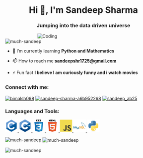 <h1 align="center">Hi 👋, I'm Sandeep Sharma</h1>
<h3 align="center">Jumping into the data driven universe</h3>
<img align="right" alt="Coding" width="400" src="https://pbs.twimg.com/amplify_video_thumb/1082087758426923008/img/qrhtiStQT39SwSyz.jpg">

<p align="left"> <img src="https://komarev.com/ghpvc/?username=much-sandeep&label=Profile%20views&color=0e75b6&style=flat" alt="much-sandeep" /> </p>

- 🌱 I’m currently learning **Python and Mathematics**

- 📫 How to reach me **sandeepshr1725@gmail.com**

- ⚡ Fun fact **I believe I am curiously funny and i watch movies**

<h3 align="left">Connect with me:</h3>
<p align="left">
<a href="https://twitter.com/bimalsh098" target="blank"><img align="center" src="https://raw.githubusercontent.com/rahuldkjain/github-profile-readme-generator/master/src/images/icons/Social/twitter.svg" alt="bimalsh098" height="30" width="40" /></a>
<a href="https://linkedin.com/in/sandeep-sharma-a6b952268" target="blank"><img align="center" src="https://raw.githubusercontent.com/rahuldkjain/github-profile-readme-generator/master/src/images/icons/Social/linked-in-alt.svg" alt="sandeep-sharma-a6b952268" height="30" width="40" /></a>
<a href="https://instagram.com/sandeep_ab25" target="blank"><img align="center" src="https://raw.githubusercontent.com/rahuldkjain/github-profile-readme-generator/master/src/images/icons/Social/instagram.svg" alt="sandeep_ab25" height="30" width="40" /></a>
</p>

<h3 align="left">Languages and Tools:</h3>
<p align="left"> <a href="https://www.cprogramming.com/" target="_blank" rel="noreferrer"> <img src="https://raw.githubusercontent.com/devicons/devicon/master/icons/c/c-original.svg" alt="c" width="40" height="40"/> </a> <a href="https://www.w3schools.com/cpp/" target="_blank" rel="noreferrer"> <img src="https://raw.githubusercontent.com/devicons/devicon/master/icons/cplusplus/cplusplus-original.svg" alt="cplusplus" width="40" height="40"/> </a> <a href="https://www.w3schools.com/css/" target="_blank" rel="noreferrer"> <img src="https://raw.githubusercontent.com/devicons/devicon/master/icons/css3/css3-original-wordmark.svg" alt="css3" width="40" height="40"/> </a> <a href="https://www.w3.org/html/" target="_blank" rel="noreferrer"> <img src="https://raw.githubusercontent.com/devicons/devicon/master/icons/html5/html5-original-wordmark.svg" alt="html5" width="40" height="40"/> </a> <a href="https://developer.mozilla.org/en-US/docs/Web/JavaScript" target="_blank" rel="noreferrer"> <img src="https://raw.githubusercontent.com/devicons/devicon/master/icons/javascript/javascript-original.svg" alt="javascript" width="40" height="40"/> </a> <a href="https://www.mysql.com/" target="_blank" rel="noreferrer"> <img src="https://raw.githubusercontent.com/devicons/devicon/master/icons/mysql/mysql-original-wordmark.svg" alt="mysql" width="40" height="40"/> </a> <a href="https://www.python.org" target="_blank" rel="noreferrer"> <img src="https://raw.githubusercontent.com/devicons/devicon/master/icons/python/python-original.svg" alt="python" width="40" height="40"/> </a> </p>

<p><img align="left" src="https://github-readme-stats.vercel.app/api/top-langs?username=much-sandeep&show_icons=true&locale=en&layout=compact" alt="much-sandeep" /></p>

<p>&nbsp;<img align="center" src="https://github-readme-stats.vercel.app/api?username=much-sandeep&show_icons=true&locale=en&theme=dark" alt="much-sandeep" /></p>

<p><img align="center" src="https://github-readme-streak-stats.herokuapp.com/?user=much-sandeep&theme=dark" alt="much-sandeep" /></p>

